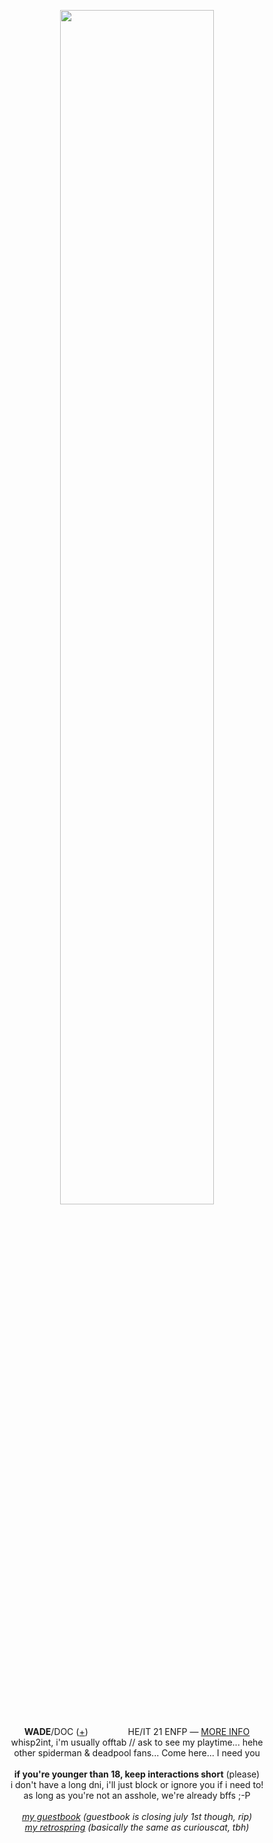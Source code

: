 <p align="center">
<p align="center">
<img src="https://i.imgur.com/zs88Yca.png" width="70%">
</p>
<p align="center">
<b>WADE</b>/DOC (<a href="https://pronouns.cc/@deadpool">+</a>) <img src="https://i.imgur.com/IhhjVC0.png" height="16px"> <img src="https://i.imgur.com/c3uGXkv.png" height="16px"> <img src="https://i.imgur.com/ntbd54O.png" height="16px"> HE/IT 21 ENFP ― <a href="https://funny.straw.page/">MORE INFO</a>
<br>whisp2int, i'm usually offtab // ask to see my playtime... hehe
<br>other spiderman & deadpool fans... Come here... I need you
<br><br><b>if you're younger than 18, keep interactions short</b> (please)
<br>i don't have a long dni, i'll just block or ignore you if i need to!
<br>as long as you're not an asshole, we're already bffs ;-P
<br><br><i><a href="https://maladjusted.123guestbook.com/">my guestbook</a> (guestbook is closing july 1st though, rip)
<br><a href="https://retrospring.net/@deadpool">my retrospring</a> (basically the same as curiouscat, tbh)</i>
</p>
